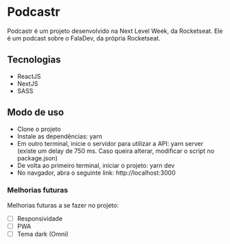 # Podcastr

Podcastr é um projeto desenvolvido na Next Level Week, da Rocketseat. Ele é um podcast sobre o FalaDev, da própria Rocketseat.


## Tecnologias

- ReactJS
- NextJS
- SASS

## Modo de uso

- Clone o projeto
- Instale as dependências: yarn
- Em outro terminal, inicie o servidor para utilizar a API: yarn server (existe um delay de 750 ms. Caso queira alterar, modificar o script no package.json)
- De volta ao primeiro terminal, iniciar o projeto: yarn dev
- No navgador, abra o seguinte link: http://localhost:3000


### Melhorias futuras

Melhorias futuras a se fazer no projeto:
 
- [ ] Responsividade
- [ ] PWA
- [ ] Tema dark (Omni)
